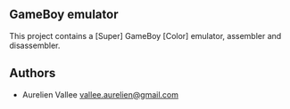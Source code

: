 GameBoy emulator
----------------
This project contains a [Super] GameBoy [Color] emulator, assembler and disassembler.

Authors
-------
- Aurelien Vallee <vallee.aurelien@gmail.com>
